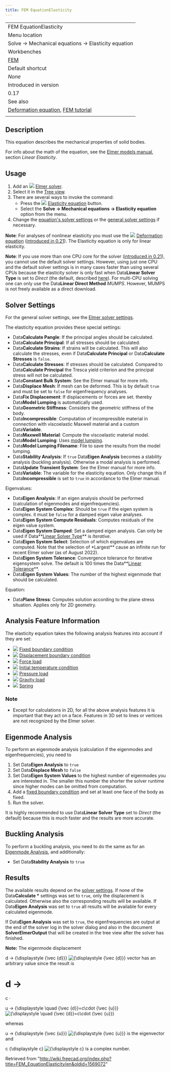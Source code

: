 ```yaml
---
title: FEM EquationElasticity
---
```


|                                                                                                                          |
| ------------------------------------------------------------------------------------------------------------------------ |
| FEM EquationElasticity                                                                                                   |
| Menu location                                                                                                            |
| Solve → Mechanical equations → Elasticity equation                                                                       |
| Workbenches                                                                                                              |
| [FEM](/FEM_Workbench "FEM Workbench")                                                                                    |
| Default shortcut                                                                                                         |
| _None_                                                                                                                   |
| Introduced in version                                                                                                    |
| 0.17                                                                                                                     |
| See also                                                                                                                 |
| [Deformation equation](/FEM_EquationDeformation "FEM EquationDeformation"), [FEM tutorial](/FEM_tutorial "FEM tutorial") |
|                                                                                                                          |

## Description

This equation describes the mechanical properties of solid bodies.

For info about the math of the equation, see the [Elmer models manual](http://www.elmerfem.org/blog/documentation/), section _Linear Elasticity_.

## Usage

1. Add an ![](/src/assets/images/FEM_SolverElmer.svg) [Elmer solver](/FEM_SolverElmer#Equations "FEM SolverElmer").
2. Select it in the [Tree view](/Tree_view "Tree view").
3. There are several ways to invoke the command:
   - Press the ![](/src/assets/images/FEM_EquationElasticity.svg) [Elasticity equation](/FEM_EquationElasticity "FEM EquationElasticity") button.
   - Select the **Solve → Mechanical equations → Elasticity equation** option from the menu.
4. Change the [equation's solver settings](#Solver_Settings) or the [general solver settings](/FEM_SolverElmer_SolverSettings "FEM SolverElmer SolverSettings") if necessary.

**Note**: For analyses of nonlinear elasticity you must use the ![](/src/assets/images/FEM_EquationDeformation.svg) [Deformation equation](/FEM_EquationDeformation "FEM EquationDeformation") ([introduced in 0.21](/Release_notes_0.21 "Release notes 0.21")). The Elasticity equation is only for linear elasticity.

**Note**: If you use more than one CPU core for the solver ([introduced in 0.21](/Release_notes_0.21 "Release notes 0.21")), you cannot use the default solver settings. However, using just one CPU and the default solver settings is in many cases faster than using several CPUs because the elasticity solver is only fast when Data**Linear Solver Type** is set to _Direct_ (the default, described [here](/FEM_SolverElmer_SolverSettings#Linear_System "FEM SolverElmer SolverSettings")). For multi-CPU solving one can only use the Data**Linear Direct Method** _MUMPS_. However, MUMPS is not freely available as a direct download.

## Solver Settings

For the general solver settings, see the [Elmer solver settings](/FEM_SolverElmer_SolverSettings "FEM SolverElmer SolverSettings").

The elasticity equation provides these special settings:

- Data**Calculate Pangle**: If the principal angles should be calculated.
- Data**Calculate Principal**: If all stresses should be calculated.
- Data**Calculate Strains**: If strains will be calculated. This will also calculate the stresses, even if Data**Calculate Principal** or Data**Calculate Stresses** is `false`.
- Data**Calculate Stresses**: If stresses should be calculated. Compared to Data**Calculate Principal** the Tresca yield criterion and the principal stress will not be calculated.
- Data**Constant Bulk System**: See the Elmer manual for more info.
- Data**Displace Mesh**: If mesh can be deformed. This is by default `true` and must be set to `false` for eigenfrequency analyses.
- Data**Fix Displacement**: If displacements or forces are set. thereby Data**Model Lumping** is automatically used.
- Data**Geometric Stiffness**: Considers the geometric stiffness of the body.
- Data**Incompressible**: Computation of incompressible material in connection with viscoelastic Maxwell material and a custom Data**Variable**.
- Data**Maxwell Material**: Compute the viscoelastic material model.
- Data**Model Lumping**: Uses [model lumping](https://en.wikipedia.org/wiki/Lumped-element_model).
- Data**Model Lumping Filename**: File to save the results from the model lumping.
- Data**Stability Analysis**: If `true` Data**Eigen Analysis** becomes a stability analysis (buckling analysis). Otherwise a modal analysis is performed.
- Data**Update Transient System**: See the Elmer manual for more info.
- Data**Variable**: The variable for the elasticity equation. Only change this if Data**Incompressible** is set to `true` in accordance to the Elmer manual.

Eigenvalues:

- Data**Eigen Analysis**: If an eigen analysis should be performed (calculation of eigenmodes and eigenfrequencies).
- Data**Eigen System Complex**: Should be `true` if the eigen system is complex. it must be `false` for a damped eigen value analyses.
- Data**Eigen System Compute Residuals**: Computes residuals of the eigen value system.
- Data**Eigen System Damped**: Set a damped eigen analysis. Can only be used if Data**[Linear Solver Type](/FEM_SolverElmer_SolverSettings#Linear_System "FEM SolverElmer SolverSettings")** is _Iterative_.
- Data**Eigen System Select**: Selection of which eigenvalues are computed. Note that the selection of \*Largest\*\* cause an infinite run for recent Elmer solver (as of August 2022).
- Data**Eigen System Tolerance**: Convergence tolerance for iterative eigensystem solve. The default is 100 times the Data**[Linear Tolerance](/FEM_SolverElmer_SolverSettings#Linear_System "FEM SolverElmer SolverSettings")**.
- Data**Eigen System Values**: The number of the highest eigenmode that should be calculated.

Equation:

- Data**Plane Stress**: Computes solution according to the plane stress situation. Applies only for 2D geometry.

## Analysis Feature Information

The elasticity equation takes the following analysis features into account if they are set:

- ![](/src/assets/images/FEM_ConstraintFixed.svg) [Fixed boundary condition](/FEM_ConstraintFixed "FEM ConstraintFixed")
- ![](/src/assets/images/FEM_ConstraintDisplacement.svg) [Displacement boundary condition](/FEM_ConstraintDisplacement "FEM ConstraintDisplacement")
- ![](/src/assets/images/FEM_ConstraintForce.svg) [Force load](/FEM_ConstraintForce "FEM ConstraintForce")
- ![](/src/assets/images/FEM_ConstraintInitialTemperature.svg) [Initial temperature condition](/FEM_ConstraintInitialTemperature "FEM ConstraintInitialTemperature")
- ![](/src/assets/images/FEM_ConstraintPressure.svg) [Pressure load](/FEM_ConstraintPressure "FEM ConstraintPressure")
- ![](/src/assets/images/FEM_ConstraintSelfWeight.svg) [Gravity load](/FEM_ConstraintSelfWeight "FEM ConstraintSelfWeight")
- ![](/src/assets/images/FEM_ConstraintSpring.svg) [Spring](/FEM_ConstraintSpring "FEM ConstraintSpring")

### Note

- Except for calculations in 2D, for all the above analysis features it is important that they act on a face. Features in 3D set to lines or vertices are not recognized by the Elmer solver.

## Eigenmode Analysis

To perform an eigenmode analysis (calculation if the eigenmodes and eigenfrequencies), you need to

1. Set Data**Eigen Analysis** to `true`
2. Set Data**Displace Mesh** to `false`
3. Set Data**Eigen System Values** to the highest number of eigenmodes you are interested in. The smaller this number the shorter the solver runtime since higher modes can be omitted from computation.
4. Add a [fixed boundary condition](/FEM_ConstraintFixed "FEM ConstraintFixed") and set at least one face of the body as fixed.
5. Run the solver.

It is highly recommended to use Data**Linear Solver Type** set to _Direct_ (the default) because this is much faster and the results are more accurate.

## Buckling Analysis

To perform a buckling analysis, you need to do the same as for an [Eigenmode Analysis](#Eigenmode_Analysis), and additionally:

- Set Data**Stability Analysis** to `true`

## Results

The available results depend on the [solver settings](#Solver_Settings). If none of the Data**Calculate \*** settings was set to `true`, only the displacement is calculated. Otherwise also the corresponding results will be available. If Data**Eigen Analysis** was set to `true` all results will be available for every calculated eigenmode.

If Data**Eigen Analysis** was set to `true`, the eigenfrequencies are output at the end of the solver log in the solver dialog and also in the document **SolverElmerOutput** that will be created in the tree view after the solver has finished.

**Note:** The eigenmode displacement

d
→
{\displaystyle {\vec {d}}}
![{\displaystyle {\vec {d}}}](https://wikimedia.org/api/rest_v1/media/math/render/svg/3e1eb48ef8121a782f64c8453fa6f80a9ca26e2e) vector has an arbitrary value since the result is

d
→
=
c
⋅

u
→
{\displaystyle \quad {\vec {d}}=c\cdot {\vec {u}}}
![{\displaystyle \quad {\vec {d}}=c\cdot {\vec {u}}}](https://wikimedia.org/api/rest_v1/media/math/render/svg/f1be0746f478e825c4e54a17871405caccf6b694)

whereas

u
→
{\displaystyle {\vec {u}}}
![{\displaystyle {\vec {u}}}](https://wikimedia.org/api/rest_v1/media/math/render/svg/89c41e9cf70c5e5b56e2128a136985a75f90ba43) is the eigenvector and

c
{\displaystyle c}
![{\displaystyle c}](https://wikimedia.org/api/rest_v1/media/math/render/svg/86a67b81c2de995bd608d5b2df50cd8cd7d92455) is a complex number.

Retrieved from "<http://wiki.freecad.org/index.php?title=FEM_EquationElasticity/en&oldid=1569072>"
